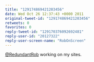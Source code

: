 ```yaml
---
title: "129174869421203456"
date: Wed Oct 26 12:37:43 +0000 2011
original-tweet-id: "129174869421203456"
retweets: 0
favorites: 0
reply-tweet-id: "129170376092692481"
reply-user-id: "20127322"
reply-user-screen-name: "RobOnScreen"
---
```

<a href="https://twitter.com/RedundantRob">@RedundantRob</a> working on my sites.
